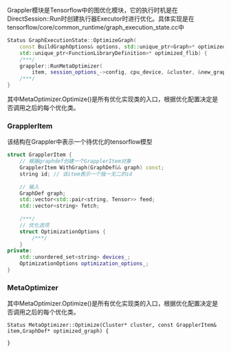 Grappler模块是Tensorflow中的图优化模块，它的执行时机是在DirectSession::Run时创建执行器Executor时进行优化。具体实现是在tensorflow/core/common_runtime/graph_execution_state.cc中

```c++
Status GraphExecutionState::OptimizeGraph(
    const BuildGraphOptions& options, std::unique_ptr<Graph>* optimized_graph,
    std::unique_ptr<FunctionLibraryDefinition>* optimized_flib) {
    /***/
    grappler::RunMetaOptimizer(
        item, session_options_->config, cpu_device, &cluster, &new_graph)
    /***/
}
```

其中MetaOptimizer.Optimize()是所有优化实现类的入口，根据优化配置决定是否调用之后的每个优化类。

### GrapplerItem

该结构在Grappler中表示一个待优化的tensorflow模型

```c++
struct GrapplerItem {
    // 根据graphdef创建一个GrapplerItem对象
    GrapplerItem WithGraph(GraphDef&& graph) const;
    string id; // 该item表示一个独一无二的id
    
    // 输入
    GraphDef graph;
    std::vector<std::pair<string, Tensor>> feed;
    std::vector<string> fetch;
    
    /***/
    // 优化选项
    struct OptimizationOptions {
        /***/
    }
private:
    std::unordered_set<string> devices_;
    OptimizationOptions optimization_options_;
}
```

### MetaOptimizer

其中MetaOptimizer.Optimize()是所有优化实现类的入口，根据优化配置决定是否调用之后的每个优化类。

```
Status MetaOptimizer::Optimize(Cluster* cluster, const GrapplerItem& item,GraphDef* optimized_graph) {
    
}
```

